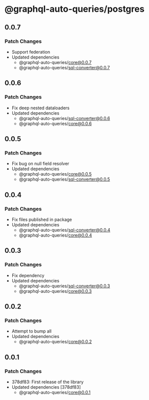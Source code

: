 # @graphql-auto-queries/postgres

## 0.0.7

### Patch Changes

- Support federation
- Updated dependencies
  - @graphql-auto-queries/core@0.0.7
  - @graphql-auto-queries/sql-converter@0.0.7

## 0.0.6

### Patch Changes

- Fix deep nested dataloaders
- Updated dependencies
  - @graphql-auto-queries/sql-converter@0.0.6
  - @graphql-auto-queries/core@0.0.6

## 0.0.5

### Patch Changes

- Fix bug on null field resolver
- Updated dependencies
  - @graphql-auto-queries/core@0.0.5
  - @graphql-auto-queries/sql-converter@0.0.5

## 0.0.4

### Patch Changes

- Fix files published in package
- Updated dependencies
  - @graphql-auto-queries/sql-converter@0.0.4
  - @graphql-auto-queries/core@0.0.4

## 0.0.3

### Patch Changes

- Fix dependency
- Updated dependencies
  - @graphql-auto-queries/sql-converter@0.0.3
  - @graphql-auto-queries/core@0.0.3

## 0.0.2

### Patch Changes

- Attempt to bump all
- Updated dependencies
  - @graphql-auto-queries/core@0.0.2

## 0.0.1

### Patch Changes

- 378df83: First release of the library
- Updated dependencies [378df83]
  - @graphql-auto-queries/core@0.0.1
